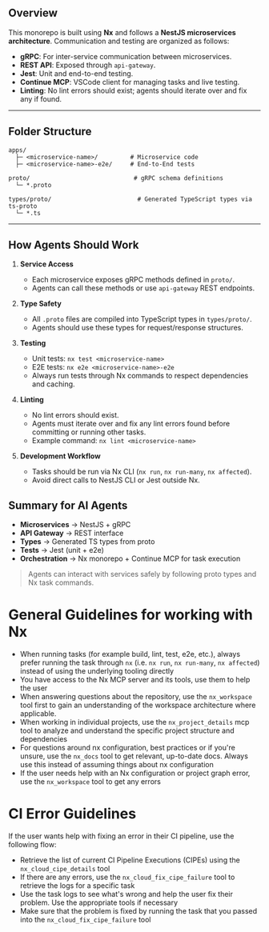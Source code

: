 <!-- tech-stack configuration start -->

## Overview

This monorepo is built using **Nx** and follows a **NestJS microservices architecture**.
Communication and testing are organized as follows:

- **gRPC**: For inter-service communication between microservices.
- **REST API**: Exposed through `api-gateway`.
- **Jest**: Unit and end-to-end testing.
- **Continue MCP**: VSCode client for managing tasks and live testing.
- **Linting**: No lint errors should exist; agents should iterate over and fix any if found.

---

## Folder Structure

```
apps/
  ├─ <microservice-name>/         # Microservice code
  ├─ <microservice-name>-e2e/     # End-to-End tests

proto/                             # gRPC schema definitions
  └─ *.proto

types/proto/                        # Generated TypeScript types via ts-proto
  └─ *.ts
```

---

## How Agents Should Work

1. **Service Access**

   - Each microservice exposes gRPC methods defined in `proto/`.
   - Agents can call these methods or use `api-gateway` REST endpoints.

2. **Type Safety**

   - All `.proto` files are compiled into TypeScript types in `types/proto/`.
   - Agents should use these types for request/response structures.

3. **Testing**

   - Unit tests: `nx test <microservice-name>`
   - E2E tests: `nx e2e <microservice-name>-e2e`
   - Always run tests through Nx commands to respect dependencies and caching.

4. **Linting**

   - No lint errors should exist.
   - Agents must iterate over and fix any lint errors found before committing or running other tasks.
   - Example command: `nx lint <microservice-name>`

5. **Development Workflow**

   - Tasks should be run via Nx CLI (`nx run`, `nx run-many`, `nx affected`).
   - Avoid direct calls to NestJS CLI or Jest outside Nx.

## Summary for AI Agents

- **Microservices** → NestJS + gRPC
- **API Gateway** → REST interface
- **Types** → Generated TS types from proto
- **Tests** → Jest (unit + e2e)
- **Orchestration** → Nx monorepo + Continue MCP for task execution

> Agents can interact with services safely by following proto types and Nx task commands.

<!-- tech-stack configuration ends -->

<!-- nx configuration start-->
<!-- Leave the start & end comments to automatically receive updates. -->

# General Guidelines for working with Nx

- When running tasks (for example build, lint, test, e2e, etc.), always prefer running the task through `nx` (i.e. `nx run`, `nx run-many`, `nx affected`) instead of using the underlying tooling directly
- You have access to the Nx MCP server and its tools, use them to help the user
- When answering questions about the repository, use the `nx_workspace` tool first to gain an understanding of the workspace architecture where applicable.
- When working in individual projects, use the `nx_project_details` mcp tool to analyze and understand the specific project structure and dependencies
- For questions around nx configuration, best practices or if you're unsure, use the `nx_docs` tool to get relevant, up-to-date docs. Always use this instead of assuming things about nx configuration
- If the user needs help with an Nx configuration or project graph error, use the `nx_workspace` tool to get any errors

# CI Error Guidelines

If the user wants help with fixing an error in their CI pipeline, use the following flow:

- Retrieve the list of current CI Pipeline Executions (CIPEs) using the `nx_cloud_cipe_details` tool
- If there are any errors, use the `nx_cloud_fix_cipe_failure` tool to retrieve the logs for a specific task
- Use the task logs to see what's wrong and help the user fix their problem. Use the appropriate tools if necessary
- Make sure that the problem is fixed by running the task that you passed into the `nx_cloud_fix_cipe_failure` tool

<!-- nx configuration end-->
